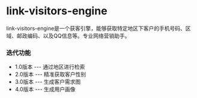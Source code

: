 # link-visitors-engine
link-visitors-engine是一个获客引擎，能够获取特定地区下客户的手机号码、区域、邮政编码、以及QQ信息等。专业网络营销助手。

### 迭代功能
- 1.0版本 --- 通过地区进行检索
- 2.0版本 --- 精准获取客户性别
- 3.0版本 --- 生成客户需求图
- 4.0版本 --- 生成用户画像
